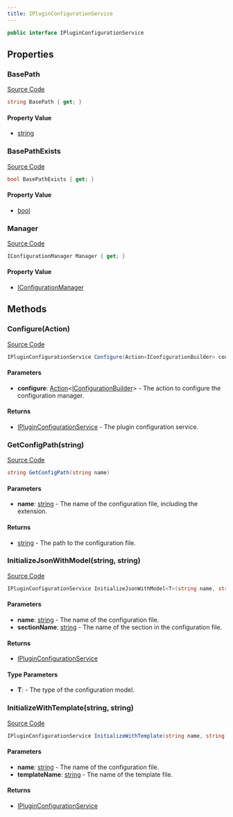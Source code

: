 ```yaml
---
title: IPluginConfigurationService
---
```


```csharp
public interface IPluginConfigurationService
```

## Properties

### BasePath

[Source Code](https://github.com/swiftly-solution/swiftlys2/blob/main/managed/src/SwiftlyS2.Shared/Services/IPluginConfigurationService.cs#L11)

```csharp
string BasePath { get; }
```

#### Property Value

- [string](https://learn.microsoft.com/dotnet/api/system.string)

### BasePathExists

[Source Code](https://github.com/swiftly-solution/swiftlys2/blob/main/managed/src/SwiftlyS2.Shared/Services/IPluginConfigurationService.cs#L53)

```csharp
bool BasePathExists { get; }
```

#### Property Value

- [bool](https://learn.microsoft.com/dotnet/api/system.boolean)

### Manager

[Source Code](https://github.com/swiftly-solution/swiftlys2/blob/main/managed/src/SwiftlyS2.Shared/Services/IPluginConfigurationService.cs#L48)

```csharp
IConfigurationManager Manager { get; }
```

#### Property Value

- [IConfigurationManager](https://learn.microsoft.com/dotnet/api/microsoft.extensions.configuration.iconfigurationmanager)

## Methods

### Configure(Action)

[Source Code](https://github.com/swiftly-solution/swiftlys2/blob/main/managed/src/SwiftlyS2.Shared/Services/IPluginConfigurationService.cs#L42)

```csharp
IPluginConfigurationService Configure(Action<IConfigurationBuilder> configure)
```

#### Parameters

- **configure**: [Action](https://learn.microsoft.com/dotnet/api/system.action-1)<[IConfigurationBuilder](https://learn.microsoft.com/dotnet/api/microsoft.extensions.configuration.iconfigurationbuilder)> - The action to configure the configuration manager.

#### Returns

- [IPluginConfigurationService](/docs/api/shared/services/ipluginconfigurationservice) - The plugin configuration service.

### GetConfigPath(string)

[Source Code](https://github.com/swiftly-solution/swiftlys2/blob/main/managed/src/SwiftlyS2.Shared/Services/IPluginConfigurationService.cs#L19)

```csharp
string GetConfigPath(string name)
```

#### Parameters

- **name**: [string](https://learn.microsoft.com/dotnet/api/system.string) - The name of the configuration file, including the extension.

#### Returns

- [string](https://learn.microsoft.com/dotnet/api/system.string) - The path to the configuration file.

### InitializeJsonWithModel(string, string)

[Source Code](https://github.com/swiftly-solution/swiftlys2/blob/main/managed/src/SwiftlyS2.Shared/Services/IPluginConfigurationService.cs#L35)

```csharp
IPluginConfigurationService InitializeJsonWithModel<T>(string name, string sectionName) where T : class, new()
```

#### Parameters

- **name**: [string](https://learn.microsoft.com/dotnet/api/system.string) - The name of the configuration file.
- **sectionName**: [string](https://learn.microsoft.com/dotnet/api/system.string) - The name of the section in the configuration file.

#### Returns

- [IPluginConfigurationService](/docs/api/shared/services/ipluginconfigurationservice)

#### Type Parameters

- **T**:  - The type of the configuration model.

### InitializeWithTemplate(string, string)

[Source Code](https://github.com/swiftly-solution/swiftlys2/blob/main/managed/src/SwiftlyS2.Shared/Services/IPluginConfigurationService.cs#L27)

```csharp
IPluginConfigurationService InitializeWithTemplate(string name, string templateName)
```

#### Parameters

- **name**: [string](https://learn.microsoft.com/dotnet/api/system.string) - The name of the configuration file.
- **templateName**: [string](https://learn.microsoft.com/dotnet/api/system.string) - The name of the template file.

#### Returns

- [IPluginConfigurationService](/docs/api/shared/services/ipluginconfigurationservice)


